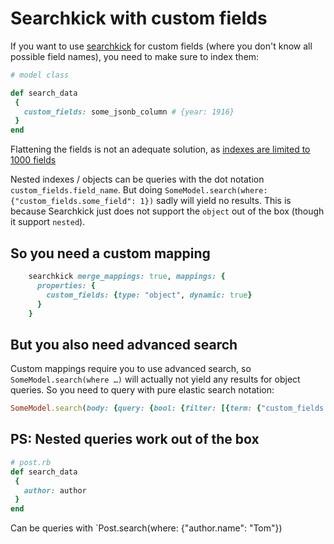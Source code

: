 # Searchkick with custom fields

If you want to use [searchkick](https://github.com/ankane/searchkick) for custom fields (where you don't know all possible field names), you need to make sure to index them:

```ruby
# model class

def search_data
 {
   custom_fields: some_jsonb_column # {year: 1916}
 }
end
```

Flattening the fields is not an adequate solution, as [indexes are limited to 1000 fields](https://www.elastic.co/guide/en/elasticsearch/reference/master/mapping-settings-limit.html)

Nested indexes / objects can be queries with the dot notation `custom_fields.field_name`. But doing `SomeModel.search(where: {"custom_fields.some_field": 1})` sadly will yield no results. This is because Searchkick just does not support the `object` out of the box (though it support `nested`).



## So you need a custom mapping

```ruby
    searchkick merge_mappings: true, mappings: {
      properties: {
        custom_fields: {type: "object", dynamic: true}
      }
    }
```

## But you also need advanced search

Custom mappings require you to use advanced search, so `SomeModel.search(where …)` will actually not yield any results for object queries. So you need to query with pure elastic search notation:

```ruby
SomeModel.search(body: {query: {bool: {filter: [{term: {"custom_fields.year": {value: 1916}}}]}}})
```

## PS: Nested queries work out of the box

```ruby
# post.rb
def search_data
 {
   author: author
 }
end
```

Can be queries with `Post.search(where: {"author.name": "Tom"})
